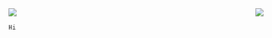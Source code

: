 <img align="right" src="https://img.shields.io/badge/WaXxX@GitHub-BTY-BF5B16?style=plastic&logo=Bitcoin">
<img align="left" src="https://ripgvc.herokuapp.com/?username=waxxx333&color=ff6c1f&round"><br>

```python
Hi
```

<!--
**Waxxx333/Waxxx333** is a ✨ _special_ ✨ repository because its `README.md` (this file) appears on your GitHub profile.

Here are some ideas to get you started:

- 🔭 I’m currently working on ...
- 🌱 I’m currently learning ...
- 👯 I’m looking to collaborate on ...
- 🤔 I’m looking for help with ...
- 💬 Ask me about ...
- 📫 How to reach me: ...
- 😄 Pronouns: ...
- ⚡ Fun fact: ...
-->
